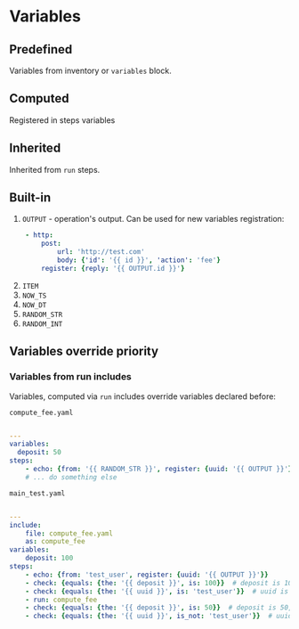 # Variables
## Predefined
Variables from inventory or `variables` block.
## Computed
Registered in steps variables
## Inherited
Inherited from `run` steps.
## Built-in
1. `OUTPUT` - operation's output. Can be used for new variables registration:
```yaml
    - http: 
        post: 
            url: 'http://test.com'
            body: {'id': '{{ id }}', 'action': 'fee'}
        register: {reply: '{{ OUTPUT.id }}'}
```
2. `ITEM`
3. `NOW_TS`
3. `NOW_DT`
3. `RANDOM_STR`
3. `RANDOM_INT`

## Variables override priority

### Variables from run includes
Variables, computed via `run` includes override variables declared before:

`compute_fee.yaml`
```yaml

---
variables:
  deposit: 50
steps:
    - echo: {from: '{{ RANDOM_STR }}', register: {uuid: '{{ OUTPUT }}'}}
    # ... do something else
```

`main_test.yaml`
```yaml

---
include: 
    file: compute_fee.yaml
    as: compute_fee
variables:
    deposit: 100
steps:
    - echo: {from: 'test_user', register: {uuid: '{{ OUTPUT }}'}}
    - check: {equals: {the: '{{ deposit }}', is: 100}}  # deposit is 100, as we set up in variables
    - check: {equals: {the: '{{ uuid }}', is: 'test_user'}}  # uuid is the same we registered several steps above
    - run: compute_fee
    - check: {equals: {the: '{{ deposit }}', is: 50}}  # deposit is 50, computed from compute_fee run
    - check: {equals: {the: '{{ uuid }}', is_not: 'test_user'}}  # uuid is random, got from compute_fee run
```
